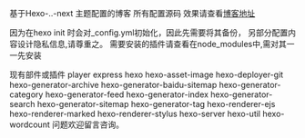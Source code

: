 
基于Hexo-..-next 主题配置的博客
所有配置源码
效果请查看[博客地址](http://keetsky.top/)

因为在hexo init 时会对_config.yml初始化，因此先需要将其备份，
另部分配置内容设计隐私信息,请尊重之。
需要安装的插件请查看在node_modules中,需对其一一先安装

现有部件或插件
player
express
hexo
hexo-asset-image
hexo-deployer-git
hexo-generator-archive
hexo-generator-baidu-sitemap
hexo-generator-category
hexo-generator-feed
hexo-generator-index
hexo-generator-search
hexo-generator-sitemap
hexo-generator-tag
hexo-renderer-ejs
hexo-renderer-marked
hexo-renderer-stylus
hexo-server
hexo-util
hexo-wordcount
问题欢迎留言咨询。
